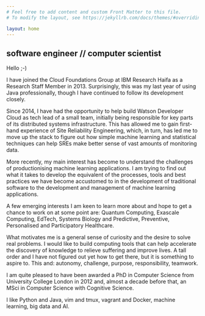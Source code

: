 ```yaml
---
# Feel free to add content and custom Front Matter to this file.
# To modify the layout, see https://jekyllrb.com/docs/themes/#overriding-theme-defaults

layout: home
---
```

## software engineer // computer scientist 

Hello ;-)

I have joined the Cloud Foundations Group at IBM Research Haifa as a Research Staff Member in 2013. Surprisingly, this was my last year of using Java professionally, though I have continued to follow its development closely. 

Since 2014, I have had the opportunity to help build Watson Developer Cloud as tech lead of a small team, initially being responsible for key parts of its distributed systems infrastructure. This has allowed me to gain first-hand experience of Site Reliability Engineering, which, in turn, has led me to move up the stack to figure out how simple machine learning and statistical techniques can help SREs make better sense of vast amounts of monitoring data.

More recently, my main interest has become to understand the challenges of productionising machine learning applications. I am trying to find out what it takes to develop the equivalent of the processes, tools and best practices we have become accustomed to in the development of traditional software to the development and management of machine learning applications. 

A few emerging interests I am keen to learn more about and hope to get a chance to work on at some point are: Quantum Computing, Exascale Computing, EdTech, Systems Biology and Predictive, Preventive, Personalised and Participatory Healthcare.

What motivates me is a general sense of curiosity and the desire to solve real problems. I would like to build computing tools that can help accelerate the discovery of knowledge to relieve suffering and improve lives. A tall order and I have not figured out yet how to get there, but it is something to aspire to. This and: autonomy, challenge, purpose, responsibility, teamwork. 

I am quite pleased to have been awarded a PhD in Computer Science from University College London in 2012 and, almost a decade before that, an MSci in Computer Science with Cognitive Science. 

I like Python and Java, vim and tmux, vagrant and Docker, machine learning, big data and AI. 
